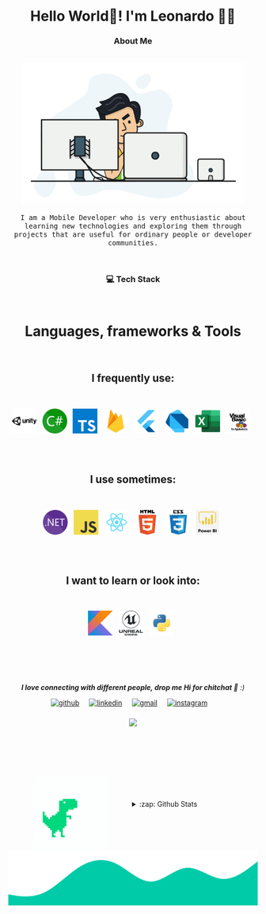 <html><h1 align='center'> Hello World👋! I'm Leonardo 👱‍♂️ </h1>

<h3 align="center">About Me </h3>
<p align="center">  
<br>
<img src="https://github.com/leodecm3/leodecm3/blob/master/resources/developer-hom.gif" width="450px"><br><br>

<samp>
   I am a Mobile Developer who is very enthusiastic about learning new technologies and exploring them through projects that are useful for ordinary people or developer communities.
   
  </samp>
</p><br>
<h3 align="center"> 💻 Tech Stack </h3>
<p align="center">
  <br>

<h1 align="center">Languages, frameworks & Tools </h1>
<br>
<h2 align="center">I frequently use: </h2>
<br>
<p align='center'>
  <code><img height="50" src="https://raw.githubusercontent.com/github/explore/80688e429a7d4ef2fca1e82350fe8e3517d3494d/topics/unity/unity.png"></code>&nbsp;&nbsp;
  <code><img height="50" src="https://raw.githubusercontent.com/github/explore/80688e429a7d4ef2fca1e82350fe8e3517d3494d/topics/csharp/csharp.png"></code>&nbsp;&nbsp;
  <code><img height="50" src="https://raw.githubusercontent.com/github/explore/80688e429a7d4ef2fca1e82350fe8e3517d3494d/topics/typescript/typescript.png"></code>&nbsp;&nbsp;
  <code><img height="50" src="https://raw.githubusercontent.com/github/explore/80688e429a7d4ef2fca1e82350fe8e3517d3494d/topics/firebase/firebase.png"></code>&nbsp;&nbsp;
  <code><img height="50" src="https://raw.githubusercontent.com/github/explore/80688e429a7d4ef2fca1e82350fe8e3517d3494d/topics/flutter/flutter.png"></code>&nbsp;&nbsp;
  <code><img height="50" src="https://raw.githubusercontent.com/github/explore/80688e429a7d4ef2fca1e82350fe8e3517d3494d/topics/dart/dart.png"></code>&nbsp;&nbsp;
  <code><img height="50" src="https://github.com/leodecm3/leodecm3/blob/master/resources/excel.webp"></code>&nbsp;&nbsp;
  <code><img height="50" src="https://github.com/leodecm3/leodecm3/blob/master/resources/vba.png"></code>&nbsp;&nbsp;
</p>
<br>
<br>

<h2 align="center">I use sometimes: </h2>
<br>
<p align='center'>
  <code><img height="50" src="https://raw.githubusercontent.com/github/explore/93d8a67084f94b2a444e510199a6e7622e5b09a3/topics/dotnet/dotnet.png"></code>&nbsp;&nbsp;
  <code><img height="50" src="https://raw.githubusercontent.com/github/explore/80688e429a7d4ef2fca1e82350fe8e3517d3494d/topics/javascript/javascript.png"></code>&nbsp;&nbsp;
  <code><img height="50" src="https://raw.githubusercontent.com/github/explore/80688e429a7d4ef2fca1e82350fe8e3517d3494d/topics/react/react.png"></code>&nbsp;&nbsp;
  <code><img height="50" src="https://raw.githubusercontent.com/github/explore/80688e429a7d4ef2fca1e82350fe8e3517d3494d/topics/html/html.png"></code>&nbsp;&nbsp;
  <code><img height="50" src="https://raw.githubusercontent.com/github/explore/80688e429a7d4ef2fca1e82350fe8e3517d3494d/topics/css/css.png"></code>&nbsp;&nbsp;
  <code><img height="50" src="https://github.com/leodecm3/leodecm3/blob/master/resources/Power-BI-Logo.png"></code>&nbsp;&nbsp;
</p>
<br>
<br>
<h2 align="center">I want to learn or look into: </h2>
<br>
<p align='center'>
  <code><img height="50" src="https://raw.githubusercontent.com/github/explore/80688e429a7d4ef2fca1e82350fe8e3517d3494d/topics/kotlin/kotlin.png"></code>&nbsp;&nbsp;
  <code><img height="50" src="https://raw.githubusercontent.com/github/explore/80688e429a7d4ef2fca1e82350fe8e3517d3494d/topics/unreal-engine/unreal-engine.png"></code>&nbsp;&nbsp;
  <code><img height="50" src="https://raw.githubusercontent.com/github/explore/80688e429a7d4ef2fca1e82350fe8e3517d3494d/topics/python/python.png"></code>&nbsp;&nbsp;
</p>
<br>
<br>

</p>
<br>

<p align='center'>
<em align='center' ><b> I love connecting with different people, drop me Hi for chitchat 💬</b> :)</em>
</p>

<p align='center'>
  <a href="https://www.github.com/leodecm3/"><img src='https://cdn.jsdelivr.net/npm/simple-icons@3.0.1/icons/github.svg' alt='github' height='40'/></a>&nbsp;&nbsp;&nbsp;&nbsp;
  <a href="https://www.linkedin.com/in/leonardo-carvalho-24bb60165/"><img src='https://cdn.jsdelivr.net/npm/simple-icons@3.0.1/icons/linkedin.svg' alt='linkedin' height='40'/></a>&nbsp;&nbsp;&nbsp;&nbsp;
  <a href="mailto:leodecm3@gmail.com?subject=Hi"><img src='https://cdn.jsdelivr.net/npm/simple-icons@3.0.1/icons/gmail.svg' alt='gmail' height='40'></a>&nbsp;&nbsp;&nbsp;&nbsp;
  <a href="https://www.instagram.com/leomez" target="_blank"><img src='https://cdn.jsdelivr.net/npm/simple-icons@3.0.1/icons/instagram.svg' alt='instagram' height='40'/></a>&nbsp;&nbsp;&nbsp;&nbsp;
</p>
<h3  align='center'> <img src="https://visitor-badge.glitch.me/badge?page_id=github.com/leodecm3" /></h3><br>

<br><br>

<img src="https://github.com/leodecm3/leodecm3/blob/master/resources/giphy.gif" width="150" align="left" HSPACE="50"/><br><br><p align="center">
  
  </p>



<details>
  <summary>:zap: Github Stats</summary>

  <img align="right" src="https://github-readme-stats.vercel.app/api?username=leodecm3&show_icons=true&count_private=true" alt="leodecm3's Github Stats">

</details>


<img src="https://github.com/leodecm3/leodecm3/blob/master/resources/Wave.svg" />
</html>

